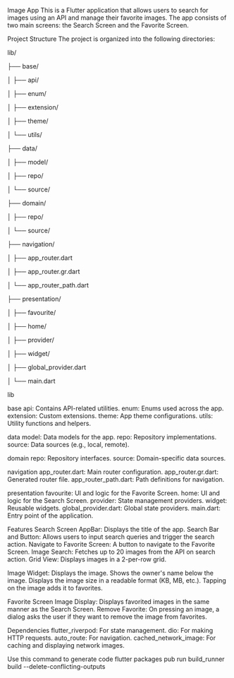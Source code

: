 Image App
This is a Flutter application that allows users to search for images using an API and manage their favorite images. The app consists of two main screens: the Search Screen and the Favorite Screen.

Project Structure
The project is organized into the following directories:

lib/

├── base/

│ ├── api/

│ ├── enum/

│ ├── extension/

│ ├── theme/

│ └── utils/

├── data/

│ ├── model/

│ ├── repo/

│ └── source/

├── domain/

│ ├── repo/

│ └── source/

├── navigation/

│ ├── app_router.dart

│ ├── app_router.gr.dart

│ └── app_router_path.dart

├── presentation/

│ ├── favourite/

│ ├── home/

│ ├── provider/

│ ├── widget/

│ ├── global_provider.dart

│ └── main.dart

lib

base
api: Contains API-related utilities.
enum: Enums used across the app.
extension: Custom extensions.
theme: App theme configurations.
utils: Utility functions and helpers.

data
model: Data models for the app.
repo: Repository implementations.
source: Data sources (e.g., local, remote).

domain
repo: Repository interfaces.
source: Domain-specific data sources.

navigation
app_router.dart: Main router configuration.
app_router.gr.dart: Generated router file.
app_router_path.dart: Path definitions for navigation.

presentation
favourite: UI and logic for the Favorite Screen.
home: UI and logic for the Search Screen.
provider: State management providers.
widget: Reusable widgets.
global_provider.dart: Global state providers.
main.dart: Entry point of the application.

Features
Search Screen
AppBar: Displays the title of the app.
Search Bar and Button: Allows users to input search queries and trigger the search action.
Navigate to Favorite Screen: A button to navigate to the Favorite Screen.
Image Search: Fetches up to 20 images from the API on search action.
Grid View: Displays images in a 2-per-row grid.

Image Widget:
Displays the image.
Shows the owner's name below the image.
Displays the image size in a readable format (KB, MB, etc.).
Tapping on the image adds it to favorites.


Favorite Screen
Image Display: Displays favorited images in the same manner as the Search Screen.
Remove Favorite: On pressing an image, a dialog asks the user if they want to remove the image from favorites.



Dependencies
flutter_riverpod: For state management.
dio: For making HTTP requests.
auto_route: For navigation.
cached_network_image: For caching and displaying network images.

Use this command to generate code
flutter packages pub run build_runner build --delete-conflicting-outputs